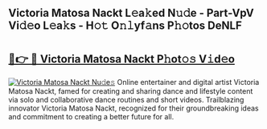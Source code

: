 ## Victoria Matosa Nackt L𝚎a𝚔ed N𝚞𝚍e - Part-VpV Vi𝚍𝚎o L𝚎a𝚔s - H𝚘𝚝 O𝚗𝚕yf𝚊ns P𝚑𝚘tos DeNLF

# <h2><a href="http://kfbvhr.oniu.top/?m=Victoria+Matosa+Nackt">🔗👉 🔴 Victoria Matosa Nackt P𝚑ot𝚘𝚜 V𝚒d𝚎o</a></h2>

[![Victoria Matosa Nackt Nu𝚍e𝚜](https://i.imgur.com/0qMVB7G.gif)](http://kfbvhr.oniu.top/?m=Victoria+Matosa+Nackt)
Online entertainer and digital artist Victoria Matosa Nackt, famed for creating and sharing dance and lifestyle content via solo and collaborative dance routines and short videos. Trailblazing innovator Victoria Matosa Nackt, recognized for their groundbreaking ideas and commitment to creating a better future for all.  
